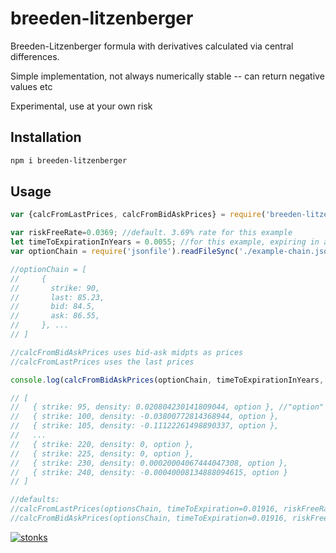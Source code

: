 # breeden-litzenberger

Breeden-Litzenberger formula with derivatives calculated via central differences.

Simple implementation, not always numerically stable -- can return negative values etc

Experimental, use at your own risk

## Installation

```sh
npm i breeden-litzenberger
```

## Usage 

```javascript
var {calcFromLastPrices, calcFromBidAskPrices} = require('breeden-litzenberger');

var riskFreeRate=0.0369; //default. 3.69% rate for this example
let timeToExpirationInYears = 0.0055; //for this example, expiring in about 1.8 days [the default is 1 week, or 0.01916 years]
var optionChain = require('jsonfile').readFileSync('./example-chain.json'); 

//optionChain = [
//     {
//       strike: 90,
//       last: 85.23,
//       bid: 84.5,
//       ask: 86.55,
//     }, ...
// ]

//calcFromBidAskPrices uses bid-ask midpts as prices 
//calcFromLastPrices uses the last prices 

console.log(calcFromBidAskPrices(optionChain, timeToExpirationInYears, riskFreeRate))

// [
//   { strike: 95, density: 0.020804230141809044, option }, //"option" field is reference back to original data row 
//   { strike: 100, density: -0.03800772814368944, option },
//   { strike: 105, density: -0.11122261498890337, option },
//   ...
//   { strike: 220, density: 0, option },
//   { strike: 225, density: 0, option },
//   { strike: 230, density: 0.00020004067444047308, option },
//   { strike: 240, density: -0.00040008134888094615, option }
// ]

//defaults:
//calcFromLastPrices(optionsChain, timeToExpiration=0.01916, riskFreeRate= 0.0369)
//calcFromBidAskPrices(optionsChain, timeToExpiration=0.01916, riskFreeRate= 0.0369)
```

[![stonks](https://i.imgur.com/UpDxbfe.png)](https://www.npmjs.com/~stonkpunk)



